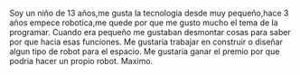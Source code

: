 Soy un niño de 13 años,me gusta la tecnologia desde muy pequeño,hace 3 años empece robotica,me quede por que me gusto mucho el tema de la programar.
Cuando era pequeño me gustaban desmontar cosas para saber por que hacia esas funciones.
Me gustaria trabajar en construir o diseñar algun tipo de robot para el espacio.
Me gustaria ganar el premio por que podria hacer un propio robot.
Maximo.
